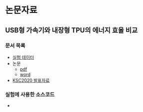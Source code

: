 논문자료
=======
USB형 가속기와 내장형 TPU의 에너지 효율 비교
-------
### 문서 목록    
- [실험 데이터](https://github.com/system-software-lab/nrf20/blob/main/paper/exprerimental%20data.xlsx)
- 논문
  - [pdf](https://github.com/system-software-lab/nrf20/blob/main/paper/USB%ED%98%95%20%EA%B0%80%EC%86%8D%EA%B8%B0%EC%99%80%20%EB%82%B4%EC%9E%A5%ED%98%95%20TPU%EC%9D%98%20%EC%97%90%EB%84%88%EC%A7%80%20%ED%9A%A8%EC%9C%A8%20%EB%B9%84%EA%B5%90.pdf)
  - [word](https://github.com/system-software-lab/nrf20/blob/main/paper/USB%ED%98%95%20%EA%B0%80%EC%86%8D%EA%B8%B0%EC%99%80%20%EB%82%B4%EC%9E%A5%ED%98%95%20TPU%EC%9D%98%20%EC%97%90%EB%84%88%EC%A7%80%20%ED%9A%A8%EC%9C%A8%20%EB%B9%84%EA%B5%90.doc)
- [KSC2020 발표자료](https://github.com/system-software-lab/nrf20/blob/main/paper/USB%ED%98%95%20%EA%B0%80%EC%86%8D%EA%B8%B0%EC%99%80%20%EB%82%B4%EC%9E%A5%ED%98%95%20TPU%EC%9D%98%20%EC%97%90%EB%84%88%EC%A7%80%20%ED%9A%A8%EC%9C%A8.pptx)        
### 실험에 사용한 소스코드
- 
